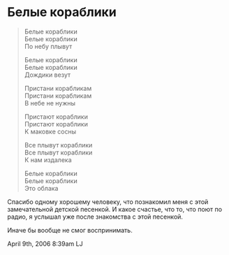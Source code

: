 # Белые кораблики

> Белые кораблики  
> Белые кораблики  
> По небу плывут
>
> Белые кораблики  
> Белые кораблики  
> Дождики везут
>
> Пристани корабликам  
> Пристани корабликам  
> В небе не нужны
>
> Пристают кораблики  
> Пристают кораблики  
> К маковке сосны
>
> Все плывут кораблики  
> Все плывут кораблики  
> К нам издалека
>
> Белые кораблики  
> Белые кораблики  
> Это облака

Спасибо одному хорошему человеку, что познакомил меня с этой
замечательной детской песенкой. И какое счастье, что то, что поют по
радио, я услышал уже после знакомства с этой песенкой.

Иначе бы вообще не смог воспринимать.

<span id="timestamp"> April 9th, 2006 8:39am </span> <span
class="tag">LJ</span>
